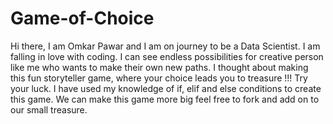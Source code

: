 # Game-of-Choice
Hi there, I am Omkar Pawar and I am on journey to be a Data Scientist. I am falling in love with coding. I can see endless possibilities for creative person like me who wants to make their own new paths. I thought about making this fun storyteller game, where your choice leads you to treasure !!! Try your luck. 
I have used my knowledge of if, elif and else conditions to create this game. We can make this game more big feel free to fork and add on to our small treasure. 
